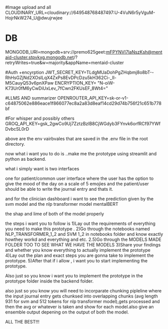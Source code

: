 #Image upload and all
CLOUDINARY_URL=cloudinary://649548768487497:U-4VuN6r5yVguM-HojrNkW274_U@dwujrwjee

# DB
MONGODB_URI=mongodb+srv://premo625geet:mFPYNVI7laNszKsh@mentaid-cluster.stpvkxg.mongodb.net/?retryWrites=true&w=majority&appName=mentaid-cluster

#Auth +encyrption
JWT_SECRET_KEY=TLdgMUaDohPgZHqbmj8o8bT--RhHsGZjNd2XOsILqX4ZxPs8EvDPcDzu5kH362Ci-_Il-M5CauyQ53v6pnXPaw
ENCRYPTION_KEY= "N-oiW-K73Ur0fM6yCwDiUxLev_7fCwn2FKUsEF_8Wt4="

#LLMS AND summarizer
OPENROUTER_API_KEY=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

#For whisper and possibly others
GROQ_API_KEY=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



above are the env vairbvales that are saved in the .env file in the root directory.


now what i want you to do is ..make me the prototype using streamlit and python as backend.

what i simply want is two interfaces

one for patient/common user interface where the user has the option to give the mood of the day on a scale of 5 emojies and the patient/user should be able to write the journal entry and thats it.


and for the clinician dashboard i want to see the prediction given by the svm model and the nlp transformer model mentalBERT

the shap and lime of both of the model properly


the steps i want you to follow is 
1)Lay out the requirements of everything you need to make this prototype .
2)Go through the notebooks named NLP_TRANSFORMER_1_2 and SVM 1_2 in notebooks folder and know exactly howthey workd and everything and etc.
2.5)Go through the MODELS MADE FOLDER TOO TO SEE WHAT WE HAVE THE MODELS
3)Share your findings and whether you know everything to actually implement the prototype
4)Lay out the plan and exact steps you are gonna take to implement the prototype.
5)After that if i allow , i want you to start implementing the prototype.


Also just so you know i want you to implement the prototype in the prototype folder inside the backend folder.

also just so you know you will need to incorparate chunking pipleline where the input journal entry gets chunksed into overlapping chunks (avg length 931 for svm and 512 tokens for nlp transformer model),gets processed and then the avg or whatever is taken and show for each model.also give an ensemble output depening on the output of both the model.


ALL THE BEST!!!
